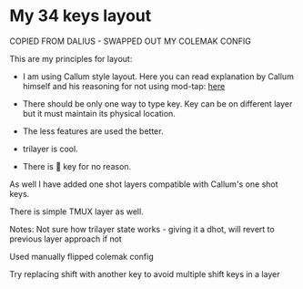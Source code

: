 # My 34 keys layout

COPIED FROM DALIUS - SWAPPED OUT MY COLEMAK CONFIG

This are my principles for layout:

* I am using Callum style layout. Here you can read explanation by
  Callum himself and his reasoning for not using mod-tap:
  [here](../../../../users/callum/readme.md)

* There should be only one way to type key. Key can be on
  different layer but it must maintain its physical location.

* The less features are used the better.

* trilayer is cool.

* There is 🐍 key for no reason.

As well I have added one shot layers compatible with Callum's one
shot keys.

There is simple TMUX layer as well.


Notes: Not sure how trilayer state works - giving it a dhot, will revert to
previous layer approach if not

Used manually flipped colemak config

Try replacing shift with another key to avoid multiple shift keys in a layer
